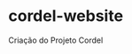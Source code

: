 # cordel-website
 Criação do Projeto Cordel


<a href="https://gabrielyago25.github.io/cordel-website/page/index.html" target="_blank" rel="external"></a>